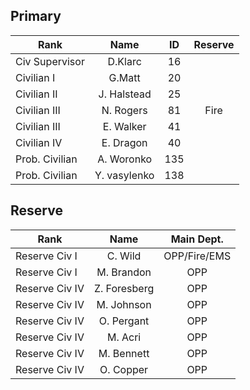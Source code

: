 <h2>Primary</h2>

Rank          |Name        |ID       |Reserve
---           |:---:       |:---:    |:---:
Civ Supervisor|D.Klarc     |16       |
Civilian I    |G.Matt      |20       |
Civilian II   |J. Halstead |25       |
Civilian III  |N. Rogers   |81       |Fire
Civilian III  |E. Walker   |41       |
Civilian IV   |E. Dragon   |40       |
Prob. Civilian|A. Woronko  |135      |
Prob. Civilian|Y. vasylenko|138      |



<h2>Reserve</h2>

Rank          |Name          |Main Dept.
---           |:---:         |:---:
Reserve Civ I |C. Wild       |OPP/Fire/EMS
Reserve Civ I |M. Brandon    |OPP
Reserve Civ IV|Z. Foresberg  |OPP
Reserve Civ IV|M. Johnson    |OPP
Reserve Civ IV|O. Pergant    |OPP
Reserve Civ IV|M. Acri       |OPP
Reserve Civ IV|M. Bennett    |OPP
Reserve Civ IV|O. Copper     |OPP
